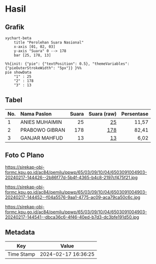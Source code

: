 # Hasil

## Grafik

```mermaid
xychart-beta
    title "Perolehan Suara Nasional"
    x-axis [01, 02, 03]
    y-axis "Suara" 0 --> 178
    bar [25, 178, 13]
```

```mermaid
%%{init: {"pie": {"textPosition": 0.5}, "themeVariables": {"pieOuterStrokeWidth": "5px"}} }%%
pie showData
    "1" : 25
    "2" : 178
    "3" : 13
```

## Tabel

| No. | Nama Paslon    | Suara | Suara (raw) | Persentase |
|:--- |:-------------- | -----:| -----------:| ----------:|
| 1   | ANIES MUHAIMIN | 25    | [25][p-1]   | 11,57      |
| 2   | PRABOWO GIBRAN | 178   | [178][p-2]  | 82,41      |
| 3   | GANJAR MAHFUD  | 13    | [13][p-3]   | 6,02       |


[p-1]: https://github.com/gigit-pemilu/pemilu-2024/blob/main/pilpres/hitung-suara/sub/65-kalimantan-utara/sub/03-nunukan/sub/09-nunukan-selatan/sub/1004-tanjung-harapan/sub/903-tps/sub/paslon-1.txt
[p-2]: https://github.com/gigit-pemilu/pemilu-2024/blob/main/pilpres/hitung-suara/sub/65-kalimantan-utara/sub/03-nunukan/sub/09-nunukan-selatan/sub/1004-tanjung-harapan/sub/903-tps/sub/paslon-2.txt
[p-3]: https://github.com/gigit-pemilu/pemilu-2024/blob/main/pilpres/hitung-suara/sub/65-kalimantan-utara/sub/03-nunukan/sub/09-nunukan-selatan/sub/1004-tanjung-harapan/sub/903-tps/sub/paslon-3.txt

## Foto C Plano

https://sirekap-obj-formc.kpu.go.id/ac84/pemilu/ppwp/65/03/09/10/04/6503091004903-20240217-144426--2b86f77d-5b4f-4365-b4c8-2197cf475f21.jpg

https://sirekap-obj-formc.kpu.go.id/ac84/pemilu/ppwp/65/03/09/10/04/6503091004903-20240217-144452--f04a5576-9aa1-4775-ac09-aca79ca50c6c.jpg

https://sirekap-obj-formc.kpu.go.id/ac84/pemilu/ppwp/65/03/09/10/04/6503091004903-20240217-144541--dbca36c6-4f46-40ed-b7d3-dc3bfe191d50.jpg


## Metadata

| Key        | Value               |
| ---------- | ------------------- |
| Time Stamp | 2024-02-17 16:36:25 |




